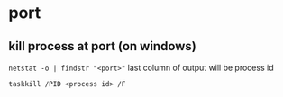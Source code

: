 # port

## kill process at port (on windows)

`netstat -o | findstr "<port>"`
last column of output will be process id

`taskkill /PID <process id> /F`

